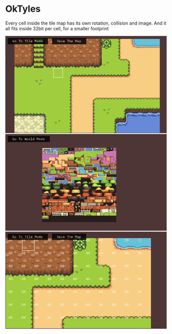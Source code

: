 # OkTyles
Every cell inside the tile map has its own rotation, collision and image.
And it all fits inside 32bit per cell, for a smaller footprint

![alt edit the map](https://github.com/SameplayerDE/OkTyles/blob/master/Assets/image0.PNG)
![alt move freely around the tiles](https://github.com/SameplayerDE/OkTyles/blob/master/Assets/image1.PNG)
![alt tile rotation for less tiles](https://github.com/SameplayerDE/OkTyles/blob/master/Assets/image2.PNG)
